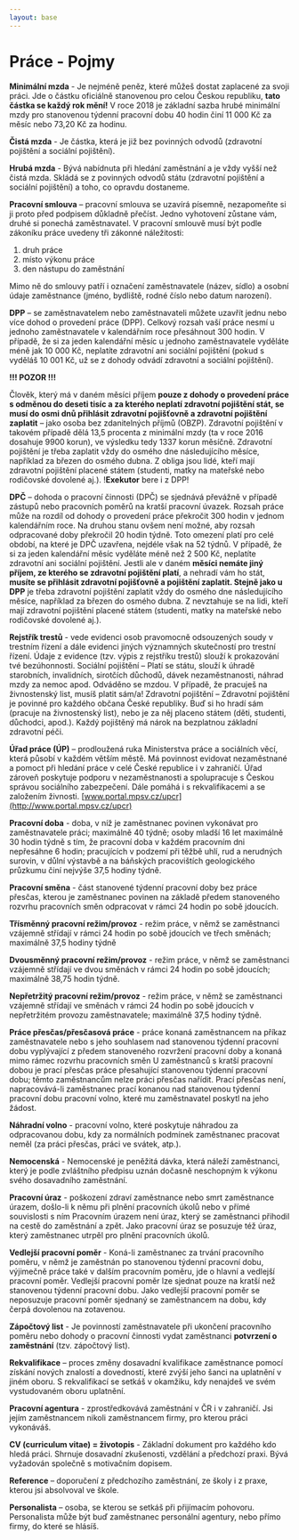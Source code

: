 ```yaml
---
layout: base
---
```


# Práce - Pojmy

**Minimální mzda** - Je nejméně peněz, které můžeš dostat zaplacené za svoji práci. Jde o částku oficiálně stanovenou pro celou Českou republiku, **tato částka se každý rok mění!** V roce 2018 je základní sazba hrubé minimální mzdy pro stanovenou týdenní pracovní dobu 40 hodin činí 11 000 Kč za měsíc nebo 73,20 Kč za hodinu.

**Čistá mzda** - Je částka, která je již bez povinných odvodů (zdravotní pojištění a sociální pojištění).

**Hrubá mzda** - Bývá nabídnuta při hledání zaměstnání a je vždy vyšší než čistá mzda. Skládá se z povinných odvodů státu (zdravotní pojištění a sociální pojištění) a toho, co opravdu dostaneme.

**Pracovní smlouva** – pracovní smlouva se uzavírá písemně, nezapomeňte si ji proto před podpisem důkladně přečíst. Jedno vyhotovení zůstane vám, druhé si ponechá zaměstnavatel. V pracovní smlouvě musí být podle zákoníku práce uvedeny tři zákonné náležitosti:

1. druh práce
2. místo výkonu práce
3. den nástupu do zaměstnání

Mimo ně do smlouvy patří i označení zaměstnavatele (název, sídlo) a osobní údaje zaměstnance (jméno, bydliště, rodné číslo nebo datum narození).

**DPP** – se zaměstnavatelem nebo zaměstnavateli můžete uzavřít jednu nebo více dohod o provedení práce (DPP). Celkový rozsah vaší práce nesmí u jednoho zaměstnavatele v kalendářním roce přesáhnout 300 hodin. V případě, že si za jeden kalendářní měsíc u jednoho zaměstnavatele vyděláte méně jak 10 000 Kč, neplatíte zdravotní ani sociální pojištění (pokud s vyděláš 10 001 Kč, už se z dohody odvádí zdravotní a sociální pojištění).

**!!! POZOR !!!**

Člověk, který má v daném měsíci příjem **pouze z dohody o provedení práce s odměnou do deseti tisíc a za kterého neplatí zdravotní pojištění stát, se musí do osmi dnů přihlásit zdravotní pojišťovně a zdravotní pojištění zaplatit** – jako osoba bez zdanitelných příjmů (OBZP). Zdravotní pojištění v takovém případě dělá 13,5 procenta z minimální mzdy (ta v roce 2016 dosahuje 9900 korun), ve výsledku tedy 1337 korun měsíčně. Zdravotní pojištění je třeba zaplatit vždy do osmého dne následujícího měsíce, například za březen do osmého dubna. Z obliga jsou lidé, kteří mají zdravotní pojištění placené státem (studenti, matky na mateřské nebo rodičovské dovolené aj.). !**Exekutor** bere i z DPP!

**DPČ** – dohoda o pracovní činnosti (DPČ) se sjednává převážně v případě zástupů nebo pracovních poměrů na kratší pracovní úvazek. Rozsah práce může na rozdíl od dohody o provedení práce překročit 300 hodin v jednom kalendářním roce. Na druhou stanu ovšem není možné, aby rozsah odpracované doby překročil 20 hodin týdně. Toto omezení platí pro celé období, na které je DPČ uzavřena, nejdéle však na 52 týdnů. V případě, že si za jeden kalendářní měsíc vyděláte méně než 2 500 Kč, neplatíte zdravotní ani sociální pojištění. Jestli ale v daném **měsíci nemáte jiný příjem, ze kterého se zdravotní pojištění platí**, a nehradí vám ho stát, **musíte se přihlásit zdravotní pojišťovně a pojištění zaplatit. Stejně jako u DPP** je třeba zdravotní pojištění zaplatit vždy do osmého dne následujícího měsíce, například za březen do osmého dubna. Z nevztahuje se na lidi, kteří mají zdravotní pojištění placené státem (studenti, matky na mateřské nebo rodičovské dovolené aj.).

**Rejstřík trestů** - vede evidenci osob pravomocně odsouzených soudy v trestním řízení a dále evidenci jiných významných skutečností pro trestní řízení. Údaje z evidence (tzv. výpis z rejstříku trestů) slouží k prokazování tvé bezúhonnosti.
Sociální pojištění – Platí se státu, slouží k úhradě starobních, invalidních, sirotčích důchodů, dávek nezaměstnanosti, náhrad mzdy za nemoc apod. Odváděno se mzdou. V případě, že pracuješ na živnostenský list, musíš platit sám/a!
Zdravotní pojištění – Zdravotní pojištění je povinné pro každého občana České republiky. Buď si ho hradí sám (pracuje na živnostenský list), nebo je za něj placeno státem (děti, studenti, důchodci, apod.). Každý pojištěný má nárok na bezplatnou základní zdravotní péči.

**Úřad práce (ÚP)** – prodloužená ruka Ministerstva práce a sociálních věcí, která působí v každém větším městě. Má povinnost evidovat nezaměstnané a pomoct při hledání práce v celé České republice i v zahraničí. Úřad zároveň poskytuje podporu v nezaměstnanosti a spolupracuje s Českou správou sociálního zabezpečení. Dále pomáhá i s rekvalifikacemi a se založením živnosti. [www.portal.mpsv.cz/upcr](http://www.portal.mpsv.cz/upcr)

**Pracovní doba** - doba, v níž je zaměstnanec povinen vykonávat pro zaměstnavatele práci; maximálně 40 týdně; osoby mladší 16 let maximálně 30 hodin týdně s tím, že pracovní doba v každém pracovním dni nepřesáhne 6 hodin; pracujících v podzemí při těžbě uhlí, rud a nerudných surovin, v důlní výstavbě a na báňských pracovištích geologického průzkumu činí nejvýše 37,5 hodiny týdně.

**Pracovní směna** - část stanovené týdenní pracovní doby bez práce přesčas, kterou je zaměstnanec povinen na základě předem stanoveného rozvrhu pracovních směn odpracovat v rámci 24 hodin po sobě jdoucích.

**Třísměnný pracovní režim/provoz** - režim práce, v němž se zaměstnanci vzájemně střídají v rámci 24 hodin po sobě jdoucích ve třech směnách; maximálně 37,5 hodiny týdně

**Dvousměnný pracovní režim/provoz** - režim práce, v němž se zaměstnanci vzájemně střídají ve dvou směnách v rámci 24 hodin po sobě jdoucích; maximálně 38,75 hodin týdně.

**Nepřetržitý pracovní režim/provoz** - režim práce, v němž se zaměstnanci vzájemně střídají ve směnách v rámci 24 hodin po sobě jdoucích v nepřetržitém provozu zaměstnavatele; maximálně 37,5 hodiny týdně.

**Práce přesčas/přesčasová práce** - práce konaná zaměstnancem na příkaz zaměstnavatele nebo s jeho souhlasem nad stanovenou týdenní pracovní dobu vyplývající z předem stanoveného rozvržení pracovní doby a konaná mimo rámec rozvrhu pracovních směn U zaměstnanců s kratší pracovní dobou je prací přesčas práce přesahující stanovenou týdenní pracovní dobu; těmto zaměstnancům nelze práci přesčas nařídit. Prací přesčas není, napracovává-li zaměstnanec prací konanou nad stanovenou týdenní pracovní dobu pracovní volno, které mu zaměstnavatel poskytl na jeho žádost.

**Náhradní volno** - pracovní volno, které poskytuje náhradou za odpracovanou dobu, kdy za normálních podmínek zaměstnanec pracovat neměl (za práci přesčas, práci ve svátek, atp.).

**Nemocenská** - Nemocenské je peněžitá dávka, která náleží zaměstnanci, který je podle zvláštního předpisu uznán dočasně neschopným k výkonu svého dosavadního zaměstnání.

**Pracovní úraz** - poškození zdraví zaměstnance nebo smrt zaměstnance úrazem, došlo-li k němu při plnění pracovních úkolů nebo v přímé souvislosti s ním
Pracovním úrazem není úraz, který se zaměstnanci přihodil na cestě do zaměstnání a zpět. Jako pracovní úraz se posuzuje též úraz, který zaměstnanec utrpěl pro plnění pracovních úkolů.

**Vedlejší pracovní poměr** - Koná-li zaměstnanec za trvání pracovního poměru, v němž je zaměstnán po stanovenou týdenní pracovní dobu, výjimečně práce také v dalším pracovním poměru, jde o hlavní a vedlejší pracovní poměr. Vedlejší pracovní poměr lze sjednat pouze na kratší než stanovenou týdenní pracovní dobu. Jako vedlejší pracovní poměr se neposuzuje pracovní poměr sjednaný se zaměstnancem na dobu, kdy čerpá dovolenou na zotavenou.

**Zápočtový list** - Je povinností zaměstnavatele při ukončení pracovního poměru nebo dohody o pracovní činnosti vydat zaměstnanci **potvrzení o zaměstnání** (tzv. zápočtový list).

**Rekvalifikace** – proces změny dosavadní kvalifikace zaměstnance pomocí získání nových znalostí a dovedností, které zvýší jeho šanci na uplatnění v jiném oboru. S rekvalifikací se setkáš v okamžiku, kdy nenajdeš ve svém vystudovaném oboru uplatnění.

**Pracovní agentura** - zprostředkovává zaměstnání v ČR i v zahraničí. Jsi jejím zaměstnancem nikoli zaměstnancem firmy, pro kterou práci vykonáváš.

**CV (curriculum vitae) = životopis** - Základní dokument pro každého kdo hledá práci. Shrnuje dosavadní zkušenosti, vzdělání a předchozí praxi. Bývá vyžadován společně s motivačním dopisem.

**Reference** – doporučení z předchozího zaměstnání, ze školy i z praxe, kterou jsi absolvoval ve škole.

**Personalista** – osoba, se kterou se setkáš při přijímacím pohovoru. Personalista může být buď zaměstnanec personální agentury, nebo přímo firmy, do které se hlásíš.

